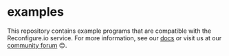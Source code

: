 # examples
This repository contains example programs that are compatible with the Reconfigure.io service. For more information, see our [docs](http://docs.reconfigure.io/index.html) or visit us at our [community forum](https://community.reconfigure.io/) :blush:. 
